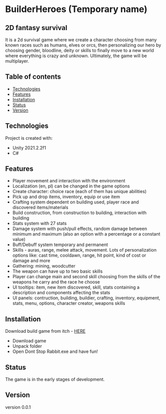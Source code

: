# BuilderHeroes (Temporary name)
## 2D fantasy survival

It is a 2d survival game where we create a character choosing from many known races such as humans, elves or orcs, then personalizing our hero by choosing gender, bloodline, deity or skills to finally move to a new world where everything is crazy and unknown.
Ultimately, the game will be multiplayer.

## Table of contents
* [Technologies](#technologies)
* [Features](#features)
* [Installation](#installation)
* [Status](#status)
* [Version](#version)

## Technologies
Project is created with:
* Unity 2021.2.2f1
* C#

## Features
- Player movement and interaction with the environment
- Localization (en, pl) can be changed in the game options 
- Create character: choice race (each of them has unique abilities)
- Pick up and drop items, inventory, equip or use item
- Crafting system dependent on building used, player race and discovered items/materials
- Build construction, from construction to building, interaction with building
- Stats system with 27 stats
- Damage system with push/pull effects, random damage between minimum and maximum (also an option with a percentage or a constant value)
- Buff/Debuff system temporary and permanent
- Skills - auras, range, melee attack, movement. Lots of personalization options like: cast time, cooldawn, range, hit point, kind of cost or damage and more
- Gathering: mining, woodcutter
- The weapon can have up to two basic skills
- Player can change main and second skill choosing from the skills of the weapons he carry and the race he choose 
- UI tooltips: item, new item discovered, skill, stats containing a description and components affecting the stats
- UI panels: contruction, building, buildier, crafting, inventory, equipment, stats, menu, options, character creator, weapons skills


## Installation

Download build game from itch - [HERE](https://kruq.itch.io/dont-stop-rabbit) 

* Download game
* Unpack folder
* Open Dont Stop Rabbit.exe and have fun!

## Status

The game is in the early stages of development.

## Version

version 0.0.1
